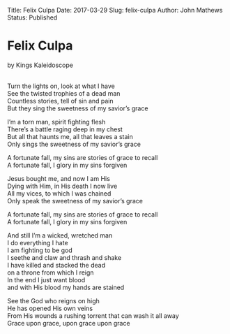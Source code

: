 Title: Felix Culpa
Date: 2017-03-29
Slug: felix-culpa
Author: John Mathews
Status: Published

# Felix Culpa 

by Kings Kaleidoscope

<br>
Turn the lights on, look at what I have <br>
See the twisted trophies of a dead man  <br>
Countless stories, tell of sin and pain <br>
But they sing the sweetness of my savior’s grace <br>

I’m a torn man, spirit fighting flesh <br>
There’s a battle raging deep in my chest <br>
But all that haunts me, all that leaves a stain <br>
Only sings the sweetness of my savior’s grace<br>

A fortunate fall, my sins are stories of grace to recall <br>
A fortunate fall, I glory in my sins forgiven<br>

Jesus bought me, and now I am His <br>
Dying with Him, in His death I now live <br>
All my vices, to which I was chained <br>
Only speak the sweetness of my savior’s grace<br>

A fortunate fall, my sins are stories of grace to recall <br>
A fortunate fall, I glory in my sins forgiven<br>

And still I’m a wicked, wretched man <br>
I do everything I hate <br>
I am fighting to be god<br>
I seethe and claw and thrash and shake <br>
I have killed and stacked the dead<br>
on a throne from which I reign <br>
In the end I just want blood <br>
and with His blood my hands are stained <br>

See the God who reigns on high <br>
He has opened His own veins <br>
From His wounds a rushing torrent that can wash it all away <br>
Grace upon grace, upon grace upon grace<br>
